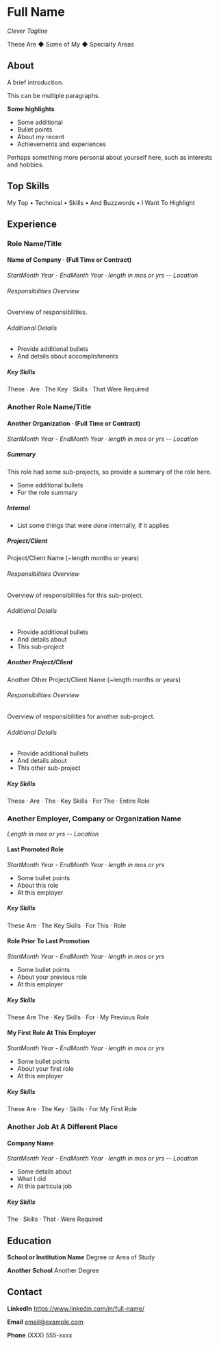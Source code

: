 # Full Name

*Clever Tagline*

These Are ◆ Some of My ◆ Specialty Areas

## About

A brief introduction.

This can be multiple paragraphs.

**Some highlights**

- Some additional
- Bullet points
- About my recent
- Achievements and experiences

Perhaps something more personal about yourself here, such as interests and hobbies.

## Top Skills

My Top • Technical • Skills • And Buzzwords • I Want To Highlight


## Experience


### Role Name/Title

#### Name of Company · (Full Time or Contract)

*StartMonth Year - EndMonth Year · length in mos or yrs* -- *Location*

###### Responsibilities Overview

Overview of responsibilities.

###### Additional Details

- Provide additional bullets
- And details about accomplishments

##### Key Skills

These · Are · The Key · Skills · That Were Required



### Another Role Name/Title

#### Another Organization · (Full Time or Contract)

*StartMonth Year - EndMonth Year · length in mos or yrs* -- *Location*

##### Summary

This role had some sub-projects, so provide a summary of the role here.

- Some additional bullets
- For the role summary

##### Internal

- List some things that were done internally, if it applies

##### Project/Client

Project/Client Name (~length months or years)

###### Responsibilities Overview

Overview of responsibilities for this sub-project.

###### Additional Details

- Provide additional bullets
- And details about
- This sub-project

##### Another Project/Client

Another Other Project/Client Name (~length months or years)

###### Responsibilities Overview

Overview of responsibilities for another sub-project.

###### Additional Details

- Provide additional bullets
- And details about
- This other sub-project

##### Key Skills

These · Are · The · Key Skills · For The · Entire Role


### Another Employer, Company or Organization Name

*Length in mos or yrs* -- *Location*

#### Last Promoted Role

*StartMonth Year - EndMonth Year · length in mos or yrs*

- Some bullet points
- About this role
- At this employer

##### Key Skills

These Are · The Key Skills · For This · Role

#### Role Prior To Last Promotion

*StartMonth Year - EndMonth Year · length in mos or yrs*

- Some bullet points
- About your previous role
- At this employer

##### Key Skills

These Are The · Key Skills · For · My Previous Role

#### My First Role At This Employer

*StartMonth Year - EndMonth Year · length in mos or yrs*

- Some bullet points
- About your first role
- At this employer

##### Key Skills

These Are · The Key · Skills · For My First Role



### Another Job At A Different Place

#### Company Name

*StartMonth Year - EndMonth Year · length in mos or yrs* -- *Location*

- Some details about
- What I did
- At this particula job

##### Key Skills

The · Skills · That · Were Required



## Education

**School or Institution Name**
Degree or Area of Study

**Another School**
Another Degree


## Contact

**LinkedIn**
https://www.linkedin.com/in/full-name/

**Email**
email@example.com

**Phone**
(XXX) 555-xxxx
